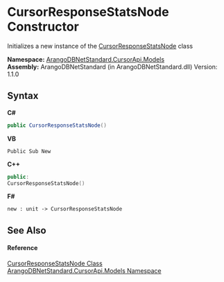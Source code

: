 # CursorResponseStatsNode Constructor 
 

Initializes a new instance of the <a href="2980aaa5-9122-d71f-f550-00a53e765936">CursorResponseStatsNode</a> class

**Namespace:**&nbsp;<a href="35799343-7a53-6c3b-95d1-21ff990d1b8b">ArangoDBNetStandard.CursorApi.Models</a><br />**Assembly:**&nbsp;ArangoDBNetStandard (in ArangoDBNetStandard.dll) Version: 1.1.0

## Syntax

**C#**<br />
``` C#
public CursorResponseStatsNode()
```

**VB**<br />
``` VB
Public Sub New
```

**C++**<br />
``` C++
public:
CursorResponseStatsNode()
```

**F#**<br />
``` F#
new : unit -> CursorResponseStatsNode
```


## See Also


#### Reference
<a href="2980aaa5-9122-d71f-f550-00a53e765936">CursorResponseStatsNode Class</a><br /><a href="35799343-7a53-6c3b-95d1-21ff990d1b8b">ArangoDBNetStandard.CursorApi.Models Namespace</a><br />